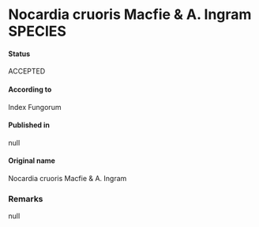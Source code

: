Nocardia cruoris Macfie & A. Ingram SPECIES
=======

#### Status
ACCEPTED

#### According to
Index Fungorum

#### Published in
null

#### Original name
Nocardia cruoris Macfie & A. Ingram

### Remarks
null